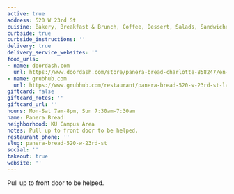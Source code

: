 ```yaml
---
active: true
address: 520 W 23rd St
cuisine: Bakery, Breakfast & Brunch, Coffee, Dessert, Salads, Sandwiches, Smoothies
curbside: true
curbside_instructions: ''
delivery: true
delivery_service_websites: ''
food_urls:
- name: doordash.com
  url: https://www.doordash.com/store/panera-bread-charlotte-858247/en-US
- name: grubhub.com
  url: https://www.grubhub.com/restaurant/panera-bread-520-w-23rd-st-lawrence/1328445
giftcard: false
giftcard_notes: ''
giftcard_url: ''
hours: Mon-Sat 7am-8pm, Sun 7:30am-7:30am
name: Panera Bread
neighborhood: KU Campus Area
notes: Pull up to front door to be helped.
restaurant_phone: ''
slug: panera-bread-520-w-23rd-st
social: ''
takeout: true
website: ''
---
```


Pull up to front door to be helped.